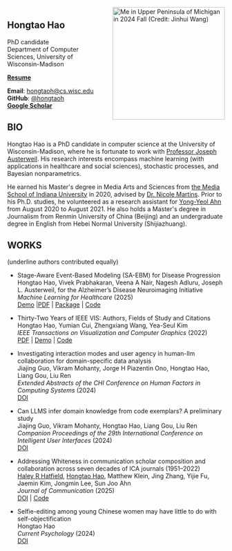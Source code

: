 ---
---

<img src="/media/hongtao_up_2024.png" alt="Me in Upper Peninsula of Michigan in 2024 Fall (Credit: Jinhui Wang)" width="260" style="float: right; margin: 0 0 1em 1em;" />

## Hongtao Hao 

PhD candidate \
Department of Computer Sciences, University of Wisconsin-Madison

**[Resume](/files/hongtao_hao_resume.pdf)**

**Email**: hongtaoh@cs.wisc.edu\
**GitHub**: [@hongtaoh](https://github.com/hongtaoh)\
**[Google Scholar](https://scholar.google.com/citations?user=VO6EfSzAAG0C&hl=en&oi=sra)**


## BIO

Hongtao Hao is a PhD candidate in computer science at the University of Wisconsin-Madison, where he is fortunate to work with [Professor Joseph Austerweil](https://psych.wisc.edu/staff/austerweil-joe/). His research interests encompass machine learning (with applications in healthcare and social sciences), stochastic processes, and Bayesian nonparametrics.

He earned his Master's degree in Media Arts and Sciences from [the Media School of Indiana University](https://mediaschool.indiana.edu/index.html) in 2020, advised by [Dr. Nicole Martins](https://mediaschool.indiana.edu/people/profile.html?p=nicomart). Prior to his Ph.D. studies, he volunteered as a research assistant for [Yong-Yeol Ahn](http://yongyeol.com/) from August 2020 to August 2021. He also holds a Master's degree in Journalism from Renmin University of China (Beijing) and an undergraduate degree in English from Hebei Normal University (Shijiazhuang).

## WORKS

(underline authors contributed equally)

- Stage-Aware Event-Based Modeling (SA-EBM) for Disease Progression\
    Hongtao Hao, Vivek Prabhakaran, Veena A Nair, Nagesh Adluru, Joseph L. Austerweil, for the Alzheimer’s Disease Neuroimaging Initiative\
    *Machine Learning for Healthcare* (2025)\
    [Demo](https://saebm.hongtaoh.com/) |[PDF](https://saebm.hongtaoh.com/static/saebm.pdf) | [Package](https://pypi.org/project/pysaebm/) | [Code](https://github.com/hongtaoh/saebm)

- Thirty-Two Years of IEEE VIS: Authors, Fields of Study and Citations\
    Hongtao Hao, Yumian Cui, Zhengxiang Wang, Yea-Seul Kim\
    *IEEE Transactions on Visualization and Computer Graphics* (2022)\
    [PDF](https://pages.cs.wisc.edu/~yeaseulkim/assets/papers/2022_31_vis.pdf) | [Demo](https://32vis.hongtaoh.com/) | [Code](https://github.com/hongtaoh/32vis)

- Investigating interaction modes and user agency in human-llm collaboration for domain-specific data analysis\
    Jiajing Guo, Vikram Mohanty, Jorge H Piazentin Ono, Hongtao Hao, Liang Gou, Liu Ren\
    *Extended Abstracts of the CHI Conference on Human Factors in Computing Systems* (2024)\
    [DOI](https://dl.acm.org/doi/full/10.1145/3613905.3651042)

- Can LLMS infer domain knowledge from code exemplars? A preliminary study\
    Jiajing Guo, Vikram Mohanty, Hongtao Hao, Liang Gou, Liu Ren\
    *Companion Proceedings of the 29th International Conference on Intelligent User Interfaces* (2024)\
    [DOI](https://dl.acm.org/doi/abs/10.1145/3640544.3645228)

- Addressing Whiteness in communication scholar composition and collaboration across seven decades of ICA journals (1951–2022)\
    <u>Haley R Hatfield</u>, <u>Hongtao Hao</u>, Matthew Klein, Jing Zhang, Yijie Fu, Jaemin Kim, Jongmin Lee, Sun Joo Ahn\
    *Journal of Communication* (2025)\
    [DOI](https://academic.oup.com/joc/article/74/6/451/7687236) | [Code](https://github.com/hongtaoh/ICA_Journals)

- Selfie-editing among young Chinese women may have little to do with self-objectification\
    Hongtao Hao\
    *Current Psychology* (2024)\
    [DOI](https://link.springer.com/article/10.1007/s12144-023-04616-y)


<!-- {{<figure src="/media/me_cali_2023_summer.png" caption="Me in Seven Miles, CA in 2023 Summer (Credit goes to Zhan)" width="340">}}  -->

<!-- This is Hongtao Hao. I graduated with a Master's degree in Media Arts and Sciences from [the Media School of Indiana University](https://mediaschool.indiana.edu/index.html) in 2020, advised by [Dr. Nicole Martins](https://mediaschool.indiana.edu/people/profile.html?p=nicomart). From August 2020 to August 2021, I volunteered as a research assistant for [YY](http://yongyeol.com/). I earned my first Master's degree in Journalism from Renmin University of China, Beijing. I am now a fifth-year PhD student in Computer Sciences at the University of Wisconsin-Madison, fortunate to work with [Joseph Austerweil](https://psych.wisc.edu/staff/austerweil-joe/). -->

<!-- I worked with Professor [Yea-Seul Kim](https://pages.cs.wisc.edu/~yeaseulkim/) in the first year. I am now doing research with [Michael Gleicher](https://gleicher.sites.cs.wisc.edu/). -->
  
<!-- [Resume](/files/hongtao_hao_resume.pdf) -->

<!-- 这是郝鸿涛的个人主页。2016 年从河北师范大学英语翻译专业毕业后，我到中国人民大学读硕士（国际新闻班），随后在美国印第安纳大学媒体学院[读第二个硕士](/cn/2021/06/15/2y/)，于 2020 年 5 月毕业。毕业后的一年帮[安用烈老师](http://yongyeol.com/)做了一些[杂活](https://yyahn.com/covid19-dashboard/)。目前在威斯康星计算机学院读博。最骄傲的一件事是在 2015 年第一届"外研社杯”全国英语阅读大赛中[获奖](/cn/2020/01/06/fltrp-reading-contest/)。最难忘的一次经历是 [2017 年参加瑞士圣加仑论坛](/cn/2020/01/17/2017-st.gallen-memory/)。自律、喜静、极简。 -->


